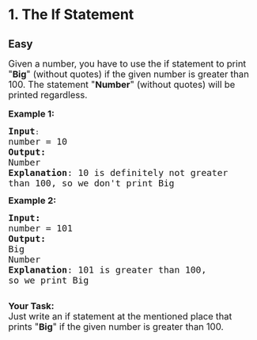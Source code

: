 # 1. The If Statement
## Easy
<div class="problem-statement">
                <p></p><p><span style="font-size:18px">Given a number, you have to use the if statement to print "<strong>Big</strong>" (without quotes) if the given number is greater than 100. The statement "<strong>Number</strong>" (without quotes) will be printed regardless.</span><br>
<br>
<span style="font-size:18px"><strong>Example 1:</strong></span></p>

<pre><span style="font-size:18px"><strong>Input</strong></span>:
<span style="font-size:18px">number = 10
<strong>Output:</strong> 
Number&nbsp;
<strong>Explanation</strong>: 10 is definitely not greater
than 100, so we don't print Big
</span></pre>

<p><strong><span style="font-size:18px">Example 2:</span></strong></p>

<pre><span style="font-size:18px"><strong>Input:</strong>
number = 101
<strong>Output:
</strong>Big
Number
<strong>Explanation</strong>: 101 is greater than 100,
so we print Big</span></pre>

<p><br>
<span style="font-size:18px"><strong>Your Task:&nbsp; </strong></span><br>
<span style="font-size:18px">Just write an if statement at the mentioned place that prints "<strong>Big</strong>" if the given number is greater than 100.</span></p>
 <p></p>
            </div>